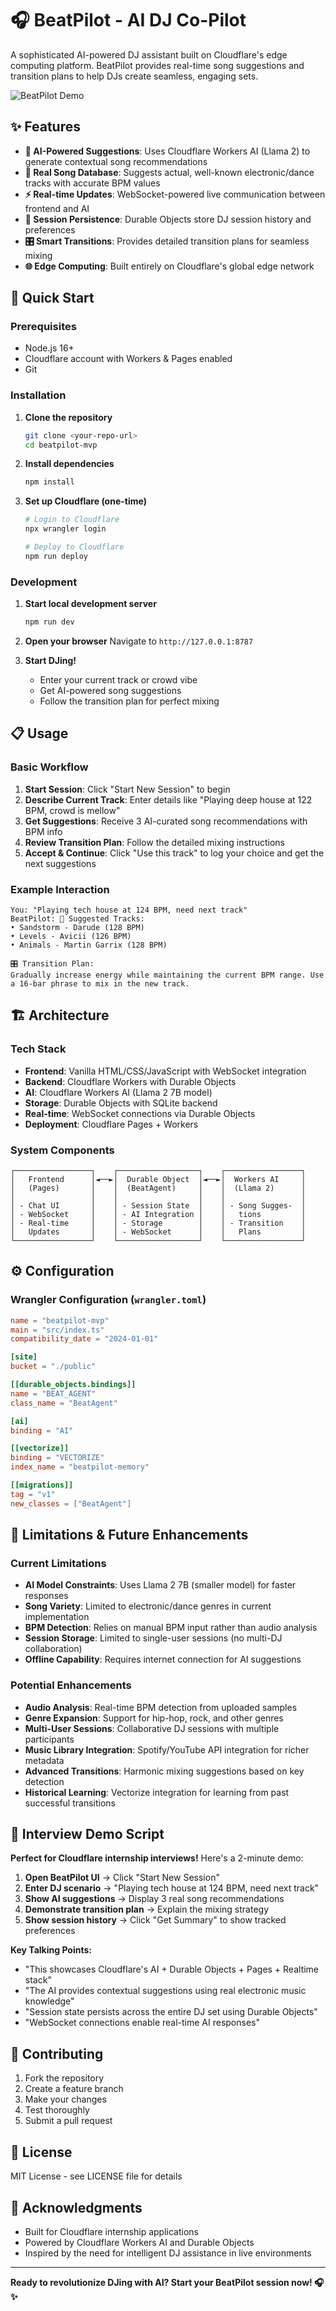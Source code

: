 # 🎧 BeatPilot - AI DJ Co-Pilot

A sophisticated AI-powered DJ assistant built on Cloudflare's edge computing platform. BeatPilot provides real-time song suggestions and transition plans to help DJs create seamless, engaging sets.

![BeatPilot Demo](https://via.placeholder.com/800x400/667eea/ffffff?text=BeatPilot+AI+DJ+Assistant)

## ✨ Features

- **🤖 AI-Powered Suggestions**: Uses Cloudflare Workers AI (Llama 2) to generate contextual song recommendations
- **🎵 Real Song Database**: Suggests actual, well-known electronic/dance tracks with accurate BPM values
- **⚡ Real-time Updates**: WebSocket-powered live communication between frontend and AI
- **💾 Session Persistence**: Durable Objects store DJ session history and preferences
- **🎛️ Smart Transitions**: Provides detailed transition plans for seamless mixing
- **🌐 Edge Computing**: Built entirely on Cloudflare's global edge network

## 🚀 Quick Start

### Prerequisites

- Node.js 16+
- Cloudflare account with Workers & Pages enabled
- Git

### Installation

1. **Clone the repository**
   ```bash
   git clone <your-repo-url>
   cd beatpilot-mvp
   ```

2. **Install dependencies**
   ```bash
   npm install
   ```

3. **Set up Cloudflare (one-time)**
   ```bash
   # Login to Cloudflare
   npx wrangler login

   # Deploy to Cloudflare
   npm run deploy
   ```

### Development

1. **Start local development server**
   ```bash
   npm run dev
   ```

2. **Open your browser**
   Navigate to `http://127.0.0.1:8787`

3. **Start DJing!**
   - Enter your current track or crowd vibe
   - Get AI-powered song suggestions
   - Follow the transition plan for perfect mixing

## 📋 Usage

### Basic Workflow

1. **Start Session**: Click "Start New Session" to begin
2. **Describe Current Track**: Enter details like "Playing deep house at 122 BPM, crowd is mellow"
3. **Get Suggestions**: Receive 3 AI-curated song recommendations with BPM info
4. **Review Transition Plan**: Follow the detailed mixing instructions
5. **Accept & Continue**: Click "Use this track" to log your choice and get the next suggestions

### Example Interaction

```
You: "Playing tech house at 124 BPM, need next track"
BeatPilot: 🎵 Suggested Tracks:
• Sandstorm - Darude (128 BPM)
• Levels - Avicii (126 BPM)
• Animals - Martin Garrix (128 BPM)

🎛️ Transition Plan:
Gradually increase energy while maintaining the current BPM range. Use a 16-bar phrase to mix in the new track.
```

## 🏗️ Architecture

### Tech Stack

- **Frontend**: Vanilla HTML/CSS/JavaScript with WebSocket integration
- **Backend**: Cloudflare Workers with Durable Objects
- **AI**: Cloudflare Workers AI (Llama 2 7B model)
- **Storage**: Durable Objects with SQLite backend
- **Real-time**: WebSocket connections via Durable Objects
- **Deployment**: Cloudflare Pages + Workers

### System Components

```
┌─────────────────┐    ┌──────────────────┐    ┌─────────────────┐
│   Frontend      │◄──►│  Durable Object  │◄──►│  Workers AI     │
│   (Pages)       │    │  (BeatAgent)     │    │  (Llama 2)      │
│                 │    │                  │    │                 │
│ - Chat UI       │    │ - Session State  │    │ - Song Sugges-  │
│ - WebSocket     │    │ - AI Integration │    │   tions         │
│ - Real-time     │    │ - Storage        │    │ - Transition    │
│   Updates       │    │ - WebSocket      │    │   Plans         │
└─────────────────┘    └──────────────────┘    └─────────────────┘
```

## ⚙️ Configuration

### Wrangler Configuration (`wrangler.toml`)

```toml
name = "beatpilot-mvp"
main = "src/index.ts"
compatibility_date = "2024-01-01"

[site]
bucket = "./public"

[[durable_objects.bindings]]
name = "BEAT_AGENT"
class_name = "BeatAgent"

[ai]
binding = "AI"

[[vectorize]]
binding = "VECTORIZE"
index_name = "beatpilot-memory"

[[migrations]]
tag = "v1"
new_classes = ["BeatAgent"]
```

## 🚧 Limitations & Future Enhancements

### Current Limitations

- **AI Model Constraints**: Uses Llama 2 7B (smaller model) for faster responses
- **Song Variety**: Limited to electronic/dance genres in current implementation
- **BPM Detection**: Relies on manual BPM input rather than audio analysis
- **Session Storage**: Limited to single-user sessions (no multi-DJ collaboration)
- **Offline Capability**: Requires internet connection for AI suggestions

### Potential Enhancements

- **Audio Analysis**: Real-time BPM detection from uploaded samples
- **Genre Expansion**: Support for hip-hop, rock, and other genres
- **Multi-User Sessions**: Collaborative DJ sessions with multiple participants
- **Music Library Integration**: Spotify/YouTube API integration for richer metadata
- **Advanced Transitions**: Harmonic mixing suggestions based on key detection
- **Historical Learning**: Vectorize integration for learning from past successful transitions

## 🎯 Interview Demo Script

**Perfect for Cloudflare internship interviews!** Here's a 2-minute demo:

1. **Open BeatPilot UI** → Click "Start New Session"
2. **Enter DJ scenario** → "Playing tech house at 124 BPM, need next track"
3. **Show AI suggestions** → Display 3 real song recommendations
4. **Demonstrate transition plan** → Explain the mixing strategy
5. **Show session history** → Click "Get Summary" to show tracked preferences

**Key Talking Points:**
- "This showcases Cloudflare's AI + Durable Objects + Pages + Realtime stack"
- "The AI provides contextual suggestions using real electronic music knowledge"
- "Session state persists across the entire DJ set using Durable Objects"
- "WebSocket connections enable real-time AI responses"

## 🤝 Contributing

1. Fork the repository
2. Create a feature branch
3. Make your changes
4. Test thoroughly
5. Submit a pull request

## 📄 License

MIT License - see LICENSE file for details

## 🙏 Acknowledgments

- Built for Cloudflare internship applications
- Powered by Cloudflare Workers AI and Durable Objects
- Inspired by the need for intelligent DJ assistance in live environments

---

**Ready to revolutionize DJing with AI? Start your BeatPilot session now! 🎧✨**